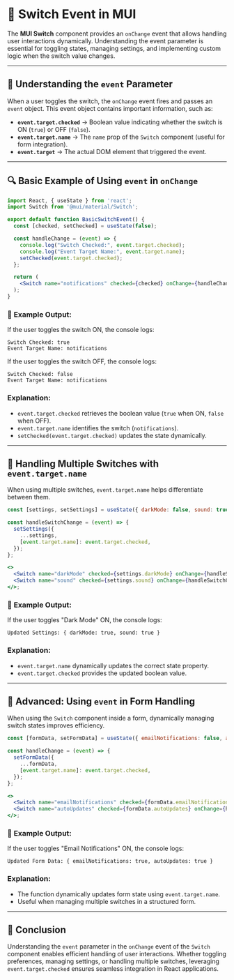 # 🔘 Switch Event in MUI

The **MUI Switch** component provides an `onChange` event that allows handling user interactions dynamically. Understanding the event parameter is essential for toggling states, managing settings, and implementing custom logic when the switch value changes.

---

## 📌 **Understanding the `event` Parameter**

When a user toggles the switch, the `onChange` event fires and passes an `event` object. This event object contains important information, such as:

- **`event.target.checked`** → Boolean value indicating whether the switch is ON (`true`) or OFF (`false`).
- **`event.target.name`** → The `name` prop of the `Switch` component (useful for form integration).
- **`event.target`** → The actual DOM element that triggered the event.

---

## 🔍 **Basic Example of Using `event` in `onChange`**

```jsx
import React, { useState } from 'react';
import Switch from '@mui/material/Switch';

export default function BasicSwitchEvent() {
  const [checked, setChecked] = useState(false);

  const handleChange = (event) => {
    console.log("Switch Checked:", event.target.checked);
    console.log("Event Target Name:", event.target.name);
    setChecked(event.target.checked);
  };

  return (
    <Switch name="notifications" checked={checked} onChange={handleChange} />
  );
}
```

### 📝 **Example Output:**
If the user toggles the switch ON, the console logs:
```
Switch Checked: true
Event Target Name: notifications
```
If the user toggles the switch OFF, the console logs:
```
Switch Checked: false
Event Target Name: notifications
```

### **Explanation:**
- `event.target.checked` retrieves the boolean value (`true` when ON, `false` when OFF).
- `event.target.name` identifies the switch (`notifications`).
- `setChecked(event.target.checked)` updates the state dynamically.

---

## 🔄 **Handling Multiple Switches with `event.target.name`**

When using multiple switches, `event.target.name` helps differentiate between them.

```jsx
const [settings, setSettings] = useState({ darkMode: false, sound: true });

const handleSwitchChange = (event) => {
  setSettings({
    ...settings,
    [event.target.name]: event.target.checked,
  });
};

<>
  <Switch name="darkMode" checked={settings.darkMode} onChange={handleSwitchChange} /> Dark Mode
  <Switch name="sound" checked={settings.sound} onChange={handleSwitchChange} /> Sound
</>;
```

### 📝 **Example Output:**
If the user toggles "Dark Mode" ON, the console logs:
```
Updated Settings: { darkMode: true, sound: true }
```

### **Explanation:**
- `event.target.name` dynamically updates the correct state property.
- `event.target.checked` provides the updated boolean value.

---

## 🎯 **Advanced: Using `event` in Form Handling**

When using the `Switch` component inside a form, dynamically managing switch states improves efficiency.

```jsx
const [formData, setFormData] = useState({ emailNotifications: false, autoUpdates: true });

const handleChange = (event) => {
  setFormData({
    ...formData,
    [event.target.name]: event.target.checked,
  });
};

<>
  <Switch name="emailNotifications" checked={formData.emailNotifications} onChange={handleChange} /> Email Notifications
  <Switch name="autoUpdates" checked={formData.autoUpdates} onChange={handleChange} /> Auto Updates
</>;
```

### 📝 **Example Output:**
If the user toggles "Email Notifications" ON, the console logs:
```
Updated Form Data: { emailNotifications: true, autoUpdates: true }
```

### **Explanation:**
- The function dynamically updates form state using `event.target.name`.
- Useful when managing multiple switches in a structured form.

---

## 🚀 **Conclusion**

Understanding the `event` parameter in the `onChange` event of the `Switch` component enables efficient handling of user interactions. Whether toggling preferences, managing settings, or handling multiple switches, leveraging `event.target.checked` ensures seamless integration in React applications.

